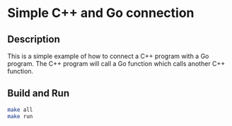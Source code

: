 # Simple C++ and Go connection

## Description

This is a simple example of how to connect a C++ program with a Go program. The C++ program will call a Go function which calls another C++ function.

## Build and Run

```bash
make all
make run
```
